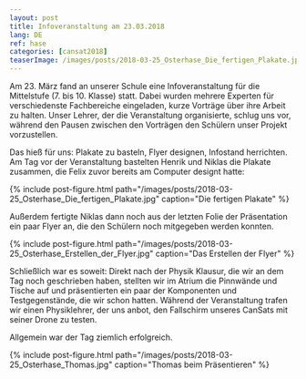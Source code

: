 ```yaml
---
layout: post
title: Infoveranstaltung am 23.03.2018
lang: DE
ref: hase
categories: [cansat2018]
teaserImage: /images/posts/2018-03-25_Osterhase_Die_fertigen_Plakate.jpg
---
```


Am 23. März fand an unserer Schule eine Infoveranstaltung für
die Mittelstufe (7. bis 10. Klasse) statt. Dabei wurden mehrere
Experten für verschiedenste Fachbereiche eingeladen, kurze Vorträge
über ihre Arbeit zu halten.
Unser Lehrer, der die Veranstaltung organisierte, schlug uns vor,
während den Pausen zwischen den Vorträgen den Schülern unser Projekt
vorzustellen.

Das hieß für uns: Plakate zu basteln, Flyer designen, Infostand herrichten.
Am Tag vor der Veranstaltung bastelten Henrik und Niklas die Plakate zusammen,
die Felix zuvor bereits am Computer designt hatte:

{% include post-figure.html path="/images/posts/2018-03-25_Osterhase_Die_fertigen_Plakate.jpg" caption="Die fertigen Plakate" %}

Außerdem fertigte Niklas dann noch aus der letzten Folie der
Präsentation ein paar Flyer an, die den Schülern noch mitgegeben
werden konnten.

{% include post-figure.html path="/images/posts/2018-03-25_Osterhase_Erstellen_der_Flyer.jpg" caption="Das Erstellen der Flyer" %}

Schließlich war es soweit: Direkt nach der Physik Klausur, die wir an dem Tag
noch geschrieben haben, stellten wir im Atrium die Pinnwände und Tische auf
und präsentierten ein paar der Komponenten und Testgegenstände, die wir schon hatten.
Während der Veranstaltung trafen wir einen Physiklehrer,
der uns anbot, den Fallschirm unseres CanSats mit seiner Drone zu testen.

Allgemein war der Tag ziemlich erfolgreich.

{% include post-figure.html path="/images/posts/2018-03-25_Osterhase_Thomas.jpg" caption="Thomas beim Präsentieren" %}
